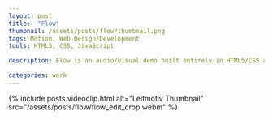 ```yaml
---
layout: post
title:  "Flow"
thumbnail: /assets/posts/flow/thumbnail.png
tags: Motion, Web Design/Development
tools: HTML5, CSS, JavaScript

description: Flow is an audio/visual demo built entirely in HTML5/CSS and JavaScript. The requirement for this project was to simply create something using a JavaScript library. At the time, all I wanted to do was write music. Ultimately, I decided to twist this assignment into what I actually wanted to do, and thus flow was born. It makes use of ToneJS for the audio and P5JS for the visuals.

categories: work
---
```


{% include posts.videoclip.html alt="Leitmotiv Thumbnail" src="/assets/posts/flow/flow_edit_crop.webm" %}